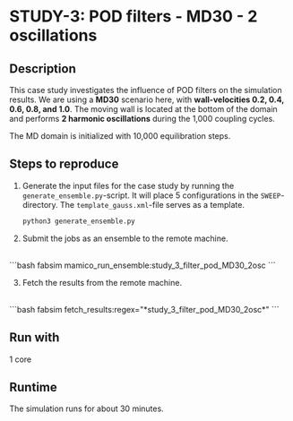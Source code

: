 # STUDY-3: POD filters - MD30 - 2 oscillations


## Description

This case study investigates the influence of POD filters on the simulation results.
We are using a **MD30** scenario here, with **wall-velocities 0.2, 0.4, 0.6, 0.8, and 1.0**.
The moving wall is located at the bottom of the domain and performs **2 harmonic oscillations** during the 1,000 coupling cycles.

The MD domain is initialized with 10,000 equilibration steps.


## Steps to reproduce

1. Generate the input files for the case study by running the `generate_ensemble.py`-script.
It will place 5 configurations in the `SWEEP`-directory.
The `template_gauss.xml`-file serves as a template.

    ```bash
    python3 generate_ensemble.py
    ```

2. Submit the jobs as an ensemble to the remote machine.
<br>
    ```bash
    fabsim <remote-machine> mamico_run_ensemble:study_3_filter_pod_MD30_2osc
    ```

3. Fetch the results from the remote machine.
<br>
    ```bash
    fabsim <remote-machine> fetch_results:regex="*study_3_filter_pod_MD30_2osc*"
    ```


## Run with

1 core


## Runtime

The simulation runs for about 30 minutes.